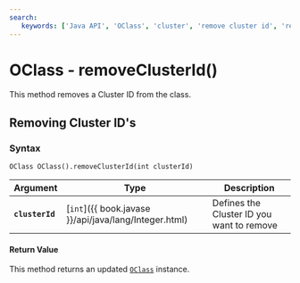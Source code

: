 ```yaml
---
search:
   keywords: ['Java API', 'OClass', 'cluster', 'remove cluster id', 'remove cluster', 'removeClusterId']
---
```


# OClass - removeClusterId()

This method removes a Cluster ID from the class.

## Removing Cluster ID's

### Syntax

```
OClass OClass().removeClusterId(int clusterId)
```

| Argument | Type | Description|
|---|---|---|
| **`clusterId`** | [`int`]({{ book.javase }}/api/java/lang/Integer.html)| Defines the Cluster ID you want to remove |

#### Return Value

This method returns an updated [`OClass`](../OClass.md) instance.

